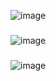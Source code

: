 ![image](https://user-images.githubusercontent.com/63197899/221426288-4ab2c77b-8e2a-494d-a971-79212a4a6bf0.png)

###

![image](https://user-images.githubusercontent.com/63197899/221426421-7416e71a-95ee-4956-8b30-00823d19712c.png)
###

![image](https://user-images.githubusercontent.com/63197899/221426380-9acc2382-fff5-412f-8a38-f264ef0e3b69.png)
